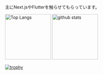
主にNext.jsやFlutterを触らせてもらっています。

<p align="left"> 
  <img alt="Top Langs" height="150px" src="https://github-readme-stats.vercel.app/api/top-langs/?username=Mu-munn&layout=compact&show_icons=true&theme=onedark" />
  <img alt="github stats" height="150px" src="https://github-readme-stats.vercel.app/api?username=Mu-munn&theme=onedark&show_icons=ture" />
</p>


[![trophy](https://github-profile-trophy.vercel.app/?username=Mu-munn&theme=onedark&column=7
)](https://github.com/ryo-ma/github-profile-trophy)
